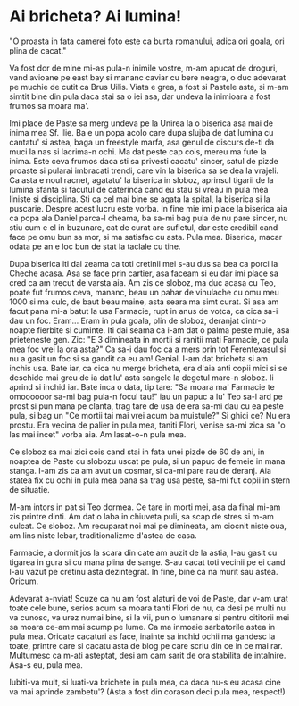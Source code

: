 # Ai bricheta? Ai lumina!

"O proasta in fata camerei foto este ca burta romanului, adica ori goala, ori plina de cacat."

Va fost dor de mine mi-as pula-n inimile vostre, m-am apucat de droguri, vand avioane pe east bay si mananc caviar cu bere neagra, o duc adevarat pe muchie de cutit ca Brus Uilis. Viata e grea, a fost si Pastele asta, si m-am simtit bine din pula daca stai sa o iei asa, dar undeva la inimioara a fost frumos sa moara ma'.

Imi place de Paste sa merg undeva pe la Unirea la o biserica asa mai de inima mea Sf. Ilie. Ba e un popa acolo care dupa slujba de dat lumina cu cantatu' si astea, baga un freestyle marfa, asa genul de discurs de-ti da muci la nas si lacrima-n ochi. Ma dat peste cap cois, mereu ma fute la inima. Este ceva frumos daca sti sa privesti cacatu' sincer, satul de pizde proaste si pularai imbracati trendi, care vin la biserica sa se dea la vrajeli. Ca asta e noul racnet, agatatu' la biserica in sloboz, aprinsul tigarii de la lumina sfanta si facutul de caterinca cand eu stau si vreau in pula mea liniste si disciplina. Sti ca cel mai bine se agata la spital, la biserica si la puscarie. Despre acest lucru este vorba. In fine mie imi place la biserica aia ca popa ala Daniel parca-l cheama, ba sa-mi bag pula de nu pare sincer, nu stiu cum e el in buzunare, cat de curat are sufletul, dar este credibil cand face pe omu bun sa mor, si ma satisfac cu asta. Pula mea. Biserica, macar odata pe an e loc bun de stat la taclale cu tine.

Dupa biserica iti dai zeama ca toti cretinii mei s-au dus sa bea ca porci la Cheche acasa. Asa se face prin cartier, asa faceam si eu dar imi place sa cred ca am trecut de varsta aia. Am zis ce sloboz, ma duc acasa cu Teo, poate fut frumos ceva, mananc, beau un pahar de vinulache cu omu meu 1000 si ma culc, de baut beau maine, asta seara ma simt curat. Si asa am facut pana mi-a batut la usa Farmacie, rupt in anus de votca, ca cica sa-i dau un foc. Eram... Eram in pula goala, plin de sloboz, deranjat dintr-o noapte fierbite si cuminte. Iti dai seama ca i-am dat o palma peste muie, asa prieteneste gen. Zic: "E 3 dimineata in mortii si ranitii mati Farmacie, ce pula mea foc vrei la ora asta?" Ca sa-i dau foc ca a mers prin tot Ferentexasul si nu a gasit un foc si sa gandit ca eu am! Genial. I-am dat bricheta si am inchis usa. Bate iar, ca cica nu merge bricheta, era d'aia anti copii mici si se deschide mai greu de ia dat lu' asta sangele la degetul mare-n sloboz. Ii aprind si inchid iar. Bate inca o data, tip tare: "Sa moara ma' Farmacie te omoooooor sa-mi bag pula-n focul tau!" iau un papuc a lu' Teo sa-l ard pe prost si pun mana pe clanta, trag tare de usa de era sa-mi dau cu ea peste pula, si bag un "Ce mortii tai mai vrei acum ba muistule?" Si ghici ce? Nu era prostu. Era vecina de palier in pula mea, taniti Flori, venise sa-mi zica sa "o las mai incet" vorba aia. Am lasat-o-n pula mea.

Ce sloboz sa mai zici cois cand stai in fata unei pizde de 60 de ani, in noaptea de Paste cu slobozu uscat pe pula, si un papuc de femeie in mana stanga. I-am zis ca am avut un cosmar, si ca-mi pare rau de deranj. Aia statea fix cu ochi in pula mea pana sa trag usa peste, sa-mi fut copii in stern de situatie.

M-am intors in pat si Teo dormea. Ce tare in morti mei, asa da final mi-am zis printre dinti. Am dat o laba in chiuveta puli, sa scap de stres si m-am culcat. Ce sloboz. Am recuparat noi mai pe dimineata, am ciocnit niste oua, am lins niste lebar, traditionalizme d'astea de casa.

Farmacie, a dormit jos la scara din cate am auzit de la astia, l-au gasit cu tigarea in gura si cu mana plina de sange. S-au cacat toti vecinii pe ei cand l-au vazut pe cretinu asta dezintegrat. In fine, bine ca na murit sau astea. Oricum.

Adevarat a-nviat! Scuze ca nu am fost alaturi de voi de Paste, dar v-am urat toate cele bune, serios acum sa moara tanti Flori de nu, ca desi pe multi nu va cunosc, va urez numai bine, si la vii, pun o lumanare si pentru cititorii mei sa moara ce-am mai scump pe lume. Ca ma inmoaie sarbatorile astea in pula mea. Oricate cacaturi as face, inainte sa inchid ochii ma gandesc la toate, printre care si cacatu asta de blog pe care scriu din ce in ce mai rar. Multumesc ca m-ati asteptat, desi am cam sarit de ora stabilita de intalnire. Asa-s eu, pula mea.

Iubiti-va mult, si luati-va brichete in pula mea, ca daca nu-s eu acasa cine va mai aprinde zambetu'? (Asta a fost din corason deci pula mea, respect!)